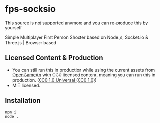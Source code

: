 # fps-socksio
This source is not supported anymore and you can re-produce this by yourself

Simple Multiplayer First Person Shooter based on Node.js, Socket.io & Three.js | Browser based

## Licensed Content & Production

- You can still run this in production while using the current assets from [OpenGameArt](https://opengameart.org/) with CC0 licensed content, meaning you can run this in production. ([CC0 1.0 Universal (CC0 1.0)](https://creativecommons.org/publicdomain/zero/1.0/))
- MIT licensed.

## Installation

```bash
npm i
node .
